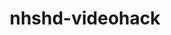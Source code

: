 ---
hackday: 03-oxford
links:
  website: http://bit.ly/X2KWOM
  code:
    - https://github.com/robdyke/nhshd-videohack
summary: Video consultations for assisted living
team:
- '@robdykedotcom'
title: nhshd-videohack
---